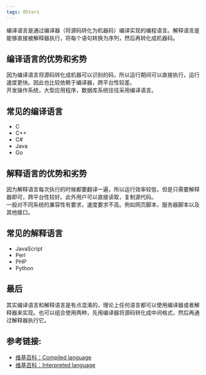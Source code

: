 ```yaml
---
tags: Ohters
---
```

编译语言是通过编译器（将源码转化为机器码）编译实现的编程语言。解释语言是能够直接被解释器执行，将每个语句转换为序列，然后再转化成机器码。

## 编译语言的优势和劣势
因为编译语言将源码转化成机器可以识别的码，所以运行期间可以直接执行，运行速度更快。因此也比较依赖于编译器，跨平台性较差。  
开发操作系统，大型应用程序，数据库系统往往采用编译语言。

## 常见的编译语言
- C
- C++
- C#
- Java
- Go

## 解释语言的优势和劣势
因为解释语言每次执行的时候都要翻译一遍，所以运行效率较低，但是只需要解释器即可，跨平台性较好。此外用户可以直接读取，复制源代码。  
一般对不同系统的兼容性有要求，速度要求不高。例如网页脚本，服务器脚本以及其他接口。

## 常见的解释语言
- JavaScript
- Perl
- PHP
- Python

## 最后
其实编译语言和解释语言是有点混淆的，理论上任何语言都可以使用编译器或者解释器来实现。也可以组合使用两种，先用编译器将源码转化成中间格式，然后再通过解释器执行它。

## 参考链接:  
- [维基百科：Compiled language](https://en.wikipedia.org/wiki/Compiled_language)  
- [维基百科：Interpreted language](https://en.wikipedia.org/wiki/Interpreted_language)